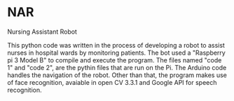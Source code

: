 # NAR
Nursing Assistant Robot

This python code was written in the process of developing a robot to assist nurses in hospital wards by monitoring patients. The bot used a "Raspberry pi 3 Model B" to compile and execute the program.
The files named "code 1" and "code 2", are the pythin files that are run on the Pi. The Arduino code handles the navigation of the robot. Other than that, the program makes use of face recognition, avaiable in open CV 3.3.1 and Google API for speech recognition.
